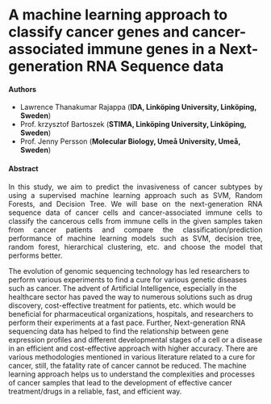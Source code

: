 # A machine learning approach to classify cancer genes and cancer-associated immune genes in a Next-generation RNA Sequence data

#### Authors
* Lawrence Thanakumar Rajappa (**IDA, Linköping University, Linköping, Sweden**)
* Prof. krzysztof Bartoszek (**STIMA, Linköping University, Linköping, Sweden**)
* Prof. Jenny Persson (**Molecular Biology, Umeå University, Umeå, Sweden**)

#### Abstract
<p align="justify">
In this study, we aim to predict the invasiveness of cancer subtypes by using a supervised machine learning approach such as SVM, Random Forests, and Decision Tree. We will base on the next-generation RNA sequence data of cancer cells and cancer-associated immune cells to classify the cancerous cells from immune cells in the given samples taken from cancer patients and compare the classification/prediction performance of machine learning models such as SVM, decision tree, random forest, hierarchical clustering, etc. and choose the model that performs better. 

The evolution of genomic sequencing technology has led researchers to perform various experiments to find a cure for various genetic diseases such as cancer. The advent of Artificial Intelligence, especially in the healthcare sector has paved the way to numerous solutions such as drug discovery, cost-effective treatment for patients, etc. which would be beneficial for pharmaceutical organizations, hospitals, and researchers to perform their experiments at a fast pace. Further, Next-generation RNA sequencing data has helped to find the relationship between gene expression profiles and different developmental stages of a cell or a disease in an efficient and cost-effective approach with higher accuracy. There are various methodologies mentioned in various literature related to a cure for cancer, still, the fatality rate of cancer cannot be reduced. The machine learning approach helps us to understand the complexities and processes of cancer samples that lead to the development of effective cancer treatment/drugs in a reliable, fast, and efficient way.</p>

